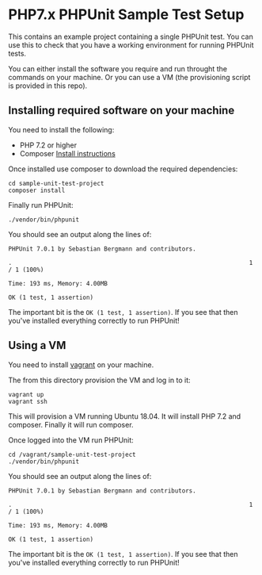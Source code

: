# PHP7.x PHPUnit Sample Test Setup

This contains an example project containing a single PHPUnit test. You can use this to check that you have a working environment for running PHPUnit tests. 

You can either install the software you require and run throught the commands on your machine. Or you can use a VM (the provisioning script is provided in this repo).


## Installing required software on your machine

You need to install the following:

- PHP 7.2 or higher
- Composer [Install instructions](https://getcomposer.org/doc/00-intro.md)

Once installed use composer to download the required dependencies:

```
cd sample-unit-test-project
composer install
```


Finally run PHPUnit:

```
./vendor/bin/phpunit 
```

You should see an output along the lines of:

```
PHPUnit 7.0.1 by Sebastian Bergmann and contributors.

.                                                                   1 / 1 (100%)

Time: 193 ms, Memory: 4.00MB

OK (1 test, 1 assertion)
```

The important bit is the `OK (1 test, 1 assertion)`. If you see that then you've installed everything correctly to run PHPUnit!


## Using a VM

You need to install [vagrant](https://www.vagrantup.com/) on your machine. 

The from this directory provision the VM and log in to it:

```
vagrant up
vagrant ssh
```

This will provision a VM running Ubuntu 18.04. It will install PHP 7.2 and composer. Finally it will run composer. 

Once logged into the VM run PHPUnit:

```
cd /vagrant/sample-unit-test-project
./vendor/bin/phpunit
```


You should see an output along the lines of:

```
PHPUnit 7.0.1 by Sebastian Bergmann and contributors.

.                                                                   1 / 1 (100%)

Time: 193 ms, Memory: 4.00MB

OK (1 test, 1 assertion)
```

The important bit is the `OK (1 test, 1 assertion)`. If you see that then you've installed everything correctly to run PHPUnit!


